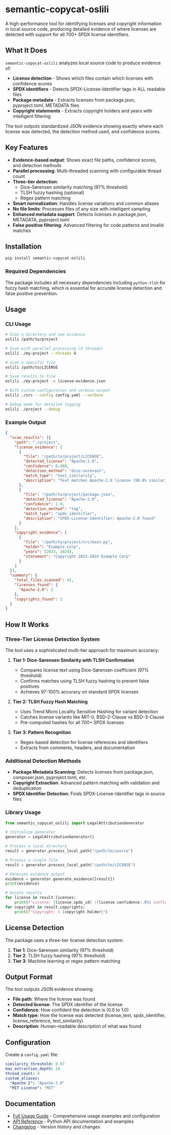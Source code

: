 # semantic-copycat-oslili

A high-performance tool for identifying licenses and copyright information in local source code, producing detailed evidence of where licenses are detected with support for all 700+ SPDX license identifiers.

## What It Does

`semantic-copycat-oslili` analyzes local source code to produce evidence of:
- **License detection** - Shows which files contain which licenses with confidence scores
- **SPDX identifiers** - Detects SPDX-License-Identifier tags in ALL readable files
- **Package metadata** - Extracts licenses from package.json, pyproject.toml, METADATA files
- **Copyright statements** - Extracts copyright holders and years with intelligent filtering

The tool outputs standardized JSON evidence showing exactly where each license was detected, the detection method used, and confidence scores.

## Key Features

- **Evidence-based output**: Shows exact file paths, confidence scores, and detection methods
- **Parallel processing**: Multi-threaded scanning with configurable thread count
- **Three-tier detection**: 
  - Dice-Sørensen similarity matching (97% threshold)
  - TLSH fuzzy hashing (optional)
  - Regex pattern matching
- **Smart normalization**: Handles license variations and common aliases
- **No file limits**: Processes files of any size with intelligent sampling
- **Enhanced metadata support**: Detects licenses in package.json, METADATA, pyproject.toml
- **False positive filtering**: Advanced filtering for code patterns and invalid matches

## Installation

```bash
pip install semantic-copycat-oslili
```

### Required Dependencies

The package includes all necessary dependencies including `python-tlsh` for fuzzy hash matching, which is essential for accurate license detection and false positive prevention.

## Usage

### CLI Usage

```bash
# Scan a directory and see evidence
oslili /path/to/project

# Scan with parallel processing (4 threads)
oslili ./my-project --threads 4

# Scan a specific file
oslili /path/to/LICENSE

# Save results to file
oslili ./my-project -o license-evidence.json

# With custom configuration and verbose output
oslili ./src --config config.yaml --verbose

# Debug mode for detailed logging
oslili ./project --debug
```

### Example Output

```json
{
  "scan_results": [{
    "path": "./project",
    "license_evidence": [
      {
        "file": "/path/to/project/LICENSE",
        "detected_license": "Apache-2.0",
        "confidence": 0.988,
        "detection_method": "dice-sorensen",
        "match_type": "text_similarity",
        "description": "Text matches Apache-2.0 license (98.8% similarity)"
      },
      {
        "file": "/path/to/project/package.json",
        "detected_license": "Apache-2.0",
        "confidence": 1.0,
        "detection_method": "tag",
        "match_type": "spdx_identifier",
        "description": "SPDX-License-Identifier: Apache-2.0 found"
      }
    ],
    "copyright_evidence": [
      {
        "file": "/path/to/project/src/main.py",
        "holder": "Example Corp",
        "years": [2023, 2024],
        "statement": "Copyright 2023-2024 Example Corp"
      }
    ]
  }],
  "summary": {
    "total_files_scanned": 42,
    "licenses_found": {
      "Apache-2.0": 2
    },
    "copyrights_found": 1
  }
}
```

## How It Works

### Three-Tier License Detection System

The tool uses a sophisticated multi-tier approach for maximum accuracy:

1. **Tier 1: Dice-Sørensen Similarity with TLSH Confirmation**
   - Compares license text using Dice-Sørensen coefficient (97% threshold)
   - Confirms matches using TLSH fuzzy hashing to prevent false positives
   - Achieves 97-100% accuracy on standard SPDX licenses

2. **Tier 2: TLSH Fuzzy Hash Matching**
   - Uses Trend Micro Locality Sensitive Hashing for variant detection
   - Catches license variants like MIT-0, BSD-2-Clause vs BSD-3-Clause
   - Pre-computed hashes for all 700+ SPDX licenses

3. **Tier 3: Pattern Recognition**
   - Regex-based detection for license references and identifiers
   - Extracts from comments, headers, and documentation

### Additional Detection Methods

- **Package Metadata Scanning**: Detects licenses from package.json, composer.json, pyproject.toml, etc.
- **Copyright Extraction**: Advanced pattern matching with validation and deduplication
- **SPDX Identifier Detection**: Finds SPDX-License-Identifier tags in source files

### Library Usage

```python
from semantic_copycat_oslili import LegalAttributionGenerator

# Initialize generator
generator = LegalAttributionGenerator()

# Process a local directory
result = generator.process_local_path("/path/to/source")

# Process a single file  
result = generator.process_local_path("/path/to/LICENSE")

# Generate evidence output
evidence = generator.generate_evidence([result])
print(evidence)

# Access results
for license in result.licenses:
    print(f"License: {license.spdx_id} ({license.confidence:.0%} confidence)")
for copyright in result.copyrights:
    print(f"Copyright: © {copyright.holder}")
```

## License Detection

The package uses a three-tier license detection system:

1. **Tier 1**: Dice-Sørensen similarity (97% threshold)
2. **Tier 2**: TLSH fuzzy hashing (97% threshold)
3. **Tier 3**: Machine learning or regex pattern matching

## Output Format

The tool outputs JSON evidence showing:
- **File path**: Where the license was found
- **Detected license**: The SPDX identifier of the license
- **Confidence**: How confident the detection is (0.0 to 1.0)
- **Match type**: How the license was detected (license_text, spdx_identifier, license_reference, text_similarity)
- **Description**: Human-readable description of what was found

## Configuration

Create a `config.yaml` file:

```yaml
similarity_threshold: 0.97
max_extraction_depth: 10
thread_count: 4
custom_aliases:
  "Apache 2": "Apache-2.0"
  "MIT License": "MIT"
```

## Documentation

- [Full Usage Guide](docs/USAGE.md) - Comprehensive usage examples and configuration
- [API Reference](docs/API.md) - Python API documentation and examples
- [Changelog](CHANGELOG.md) - Version history and changes
